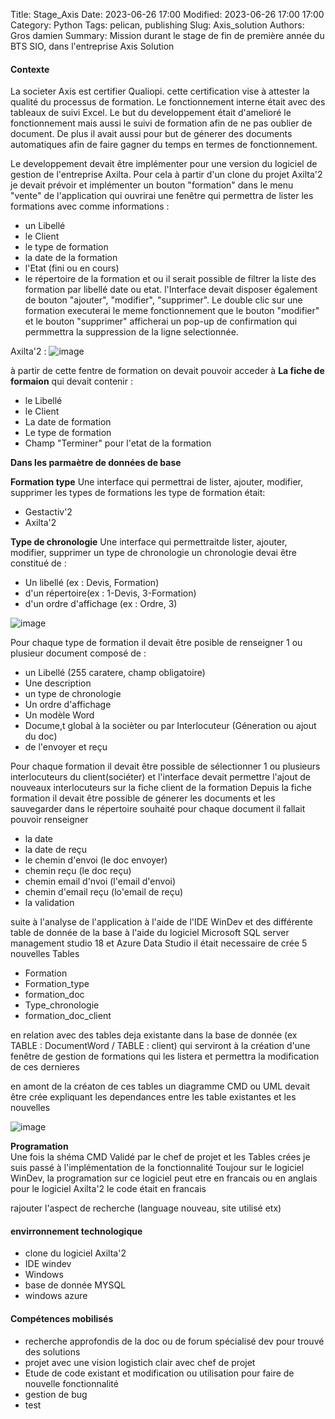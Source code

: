 Title: Stage_Axis
Date: 2023-06-26 17:00
Modified: 2023-06-26 17:00 17:00
Category: Python
Tags: pelican, publishing
Slug: Axis_solution
Authors: Gros damien
Summary: Mission durant le stage de fin de première année du BTS SIO, dans l'entreprise Axis Solution

#### Contexte 
La societer Axis est certifier Qualiopi. cette certification vise à attester la qualité du processus de formation. Le fonctionnement interne était avec des tableaux de suivi 
Excel. Le but du developpement était d'amelioré le fonctionnement mais aussi le suivi de formation afin de ne pas oublier de document. De plus il avait aussi pour but de 
génerer des documents automatiques afin de faire gagner du temps en termes de fonctionnement.

Le developpement devait être implémenter pour une version du logiciel de gestion de l'entreprise Axilta. Pour cela à partir d'un clone du projet Axilta'2 je devait prévoir
et implémenter un bouton "formation" dans le menu "vente" de l'application qui ouvrirai une fenêtre qui permettra de lister les formations avec comme informations :
- un Libellé
- le Client
- le type de formation
- la date de la formation
- l'Etat (fini ou en cours)
- le répertoire de la formation
et ou il serait possible de filtrer la liste des formation par libellé date ou etat.
l'Interface devait disposer également de bouton "ajouter", "modifier", "supprimer". Le double clic sur une formation executerai le meme fonctionnement que le bouton "modifier"
et le bouton "supprimer" afficherai un pop-up de confirmation qui permmettra la suppression de la ligne selectionnée.

Axilta'2 :
![image](./theme/images/stage_axis/Axilta2_menu.PNG)

à partir de cette fentre de formation on devait pouvoir acceder à 
**La fiche de formaion**
qui devait contenir :
- le Libellé 
- le Client
- La date de formation 
- Le type de formation
- Champ "Terminer" pour l'etat de la formation

**Dans les parmaètre de données de base** 

**Formation type**
Une interface qui permettrai de lister, ajouter, modifier, supprimer les types de formations
les type de formation était:
- Gestactiv'2
- Axilta'2

**Type de chronologie**
Une interface qui permettraitde lister, ajouter, modifier, supprimer un type de chronologie
un chronologie devai être constitué de :
- Un libellé (ex : Devis, Formation)
- d'un répertoire(ex : 1-Devis, 3-Formation)
- d'un ordre d'affichage (ex : Ordre, 3)

![image](./theme/images/stage_axis/ex_type_chrono.jpg)

Pour chaque type de formation il devait être posible de renseigner 1 ou plusieur document composé de :
- un Libellé (255 caratere, champ obligatoire)
- Une description
- un type de chronologie
- Un ordre d'affichage
- Un modèle Word
- Docume,t global à la socièter ou par Interlocuteur (Géneration ou ajout du doc)
- de l'envoyer et reçu

Pour chaque formation il devait être possible de sélectionner 1 ou plusieurs interlocuteurs du client(sociéter) et l'interface devait permettre l'ajout de nouveaux 
interlocuteurs sur la fiche client de la formation
Depuis la fiche formation il devait être possible de génerer les documents et les sauvegarder dans le répertoire souhaité
pour chaque document il fallait pouvoir renseigner 
- la date
- la date de reçu
- le chemin d'envoi (le doc envoyer)
- chemin reçu (le doc reçu)
- chemin email d'nvoi (l'email d'envoi)
- chemin d'email reçu (lo'email de reçu)
- la validation

suite à l'analyse de l'application à l'aide de l'IDE WinDev et des différente table de donnée de la base à l'aide 
du logiciel Microsoft SQL server management studio 18 et Azure Data Studio
il était necessaire de crée 5 nouvelles Tables
- Formation
- Formation_type
- formation_doc
- Type_chronologie
- formation_doc_client

en relation avec des tables deja existante dans la base de donnée (ex TABLE : DocumentWord / TABLE : client)
qui serviront à la création d'une fenêtre de gestion de formations qui les listera et permettra la modification de 
ces dernieres

en amont de la créaton de ces tables un diagramme CMD ou UML devait être crée expliquant les dependances entre les
table existantes et les nouvelles 

![image](./theme/images/stage_axis/shema_dependances.PNG)

**Programation**  
Une fois la shéma CMD Validé par le chef de projet et les Tables crées je suis passé à l'implémentation de la fonctionnalité 
Toujour sur le logiciel WinDev, la programation sur ce logiciel peut etre en francais ou en anglais 
pour le logiciel Axilta'2 le code était en francais  

rajouter l'aspect de recherche (language nouveau, site utilisé etx)





#### envirronnement technologique
- clone du logiciel Axilta'2
- IDE windev
- Windows
- base de donnée MYSQL
- windows azure

#### Compétences mobilisés
- recherche approfondis de la doc ou de forum spécialisé dev pour trouvé des solutions 
- projet avec une vision logistich clair avec chef de projet
- Etude de code existant et modification ou utilisation pour faire de nouvelle fonctionnalité
- gestion de bug
- test
